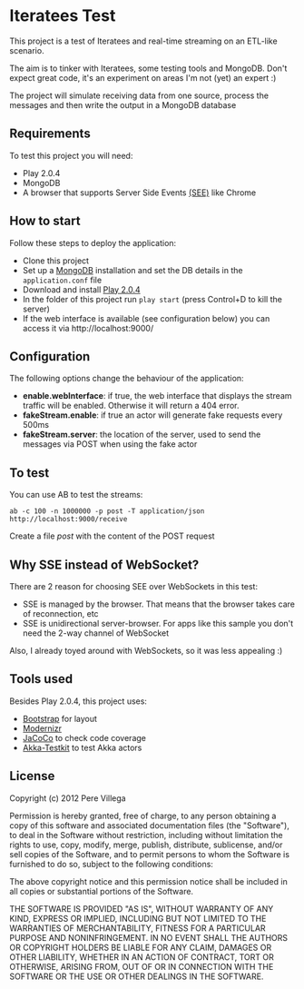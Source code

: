 Iteratees Test
==============

This project is a test of Iteratees and real-time streaming on an ETL-like scenario.

The aim is to tinker with Iteratees, some testing tools and MongoDB. Don't expect great code, it's an experiment on areas I'm not (yet) an expert :)

The project will simulate receiving data from one source, process the messages and then write the output in a MongoDB database

## Requirements

To test this project you will need:

* Play 2.0.4
* MongoDB
* A browser that supports Server Side Events [(SEE)](http://dev.w3.org/html5/eventsource/) like Chrome

## How to start

Follow these steps to deploy the application:

* Clone this project
* Set up a [MongoDB](http://www.mongodb.org/) installation and set the DB details in the `application.conf` file
* Download and install [Play 2.0.4](http://www.playframework.org/download)
* In the folder of this project run `play start`  (press Control+D to kill the server)
* If the web interface is available (see configuration below) you can access it via http://localhost:9000/


## Configuration

The following options change the behaviour of the application:

* **enable.webInterface**: if true, the web interface that displays the stream traffic will be enabled. Otherwise it will return a 404 error.
* **fakeStream.enable**: if true an actor will generate fake requests every 500ms
* **fakeStream.server**: the location of the server, used to send the messages via POST when using the fake actor


## To test

You can use AB to test the streams:

    ab -c 100 -n 1000000 -p post -T application/json http://localhost:9000/receive

Create a file *post* with the content of the POST request


## Why SSE instead of WebSocket?

There are 2 reason for choosing SEE over WebSockets in this test:

* SSE is managed by the browser. That means that the browser takes care of reconnection, etc
* SSE is unidirectional server-browser. For apps like this sample you don't need the 2-way channel of WebSocket

Also, I already toyed around with WebSockets, so it was less appealing :)

## Tools used

Besides Play 2.0.4, this project uses:

* [Bootstrap](http://twitter.github.com/bootstrap/) for layout
* [Modernizr](http://modernizr.com/)
* [JaCoCo](https://bitbucket.org/jmhofer/jacoco4sbt/wiki/Home) to check code coverage
* [Akka-Testkit](http://doc.akka.io/docs/akka/snapshot/scala/testing.html) to test Akka actors


## License

Copyright (c) 2012 Pere Villega

Permission is hereby granted, free of charge, to any person obtaining a copy of this software and associated documentation files (the "Software"), to deal in the Software without restriction, including without limitation the rights to use, copy, modify, merge, publish, distribute, sublicense, and/or sell copies of the Software, and to permit persons to whom the Software is furnished to do so, subject to the following conditions:

The above copyright notice and this permission notice shall be included in all copies or substantial portions of the Software.

THE SOFTWARE IS PROVIDED "AS IS", WITHOUT WARRANTY OF ANY KIND, EXPRESS OR IMPLIED, INCLUDING BUT NOT LIMITED TO THE WARRANTIES OF MERCHANTABILITY, FITNESS FOR A PARTICULAR PURPOSE AND NONINFRINGEMENT. IN NO EVENT SHALL THE AUTHORS OR COPYRIGHT HOLDERS BE LIABLE FOR ANY CLAIM, DAMAGES OR OTHER LIABILITY, WHETHER IN AN ACTION OF CONTRACT, TORT OR OTHERWISE, ARISING FROM, OUT OF OR IN CONNECTION WITH THE SOFTWARE OR THE USE OR OTHER DEALINGS IN THE SOFTWARE.


